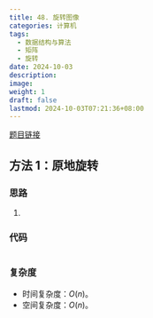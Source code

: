 ```yaml
---
title: 48. 旋转图像
categories: 计算机
tags:
  - 数据结构与算法
  - 矩阵
  - 旋转
date: 2024-10-03
description: 
image: 
weight: 1
draft: false
lastmod: 2024-10-03T07:21:36+08:00
---
```

[题目链接](https://leetcode.cn/problems/rotate-image/?envType=study-plan-v2&envId=top-100-liked)

## 方法 1：原地旋转

### 思路

1. 

### 代码

```python

```

### 复杂度
- 时间复杂度：$O(n)$。
- 空间复杂度：$O(n)$。


